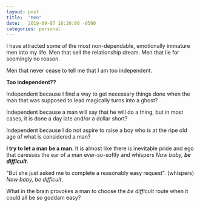 ```yaml
---
layout: post
title:  "Men"
date:   2019-09-07 18:20:00 -0500
categories: personal
---
```

I have attracted some of the most non-dependable, emotionally immature men into my life. Men that sell the relationship dream. Men that lie for seemingly no reason. 

Men that never cease to tell me that I am too independent. 

**Too independent??**

Independent because I find a way to get necessary things done when the man that was supposed to lead magically turns into a ghost?

Independent because a man will say that he will do a thing, but in most cases, it is done a day late and/or a dollar short?

Independent because I do not aspire to raise a boy who is at the ripe old age of what is considered a man?

**I try to let a man be a man**. It is almost like there is inevitable pride and ego that caresses the ear of a man ever-so-softly and whispers *Naw baby,* ***be difficult***.

"But she just asked me to complete a reasonably easy request". (whispers) *Naw baby, be difficult*.

What in the brain provokes a man to choose the *be difficult* route when it could all be so goddam easy?



